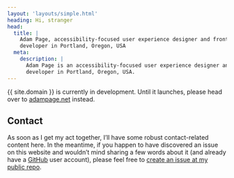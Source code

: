 ```yaml
---
layout: 'layouts/simple.html'
heading: Hi, stranger
head:
  title: |
    Adam Page, accessibility-focused user experience designer and frontend
    developer in Portland, Oregon, USA
  meta:
    description: |
      Adam Page is an accessibility-focused user experience designer and frontend
      developer in Portland, Oregon, USA.
---
```


{{ site.domain }} is currently in development.  Until it launches, please
head over to [adampage.net](http://adampage.net) instead.

## Contact

As soon as I get my act together, I’ll have some robust contact-related content
here.  In the meantime, if you happen to have discovered an issue on this
website and wouldn’t mind sharing a few words about it (and already have a
[GitHub](https://github.com/) user account), please feel free to [create an
issue at my public repo](https://github.com/adampage/adam.page/issues/new).
